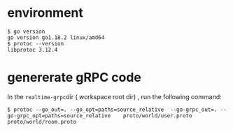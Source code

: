 # environment
```:bash
$ go version
go version go1.18.2 linux/amd64
$ protoc --version
libprotoc 3.12.4
```

# genererate gRPC code
In the `realtime-grpc`dir ( workspace root dir) , run the following command:
```
$ protoc --go_out=. --go_opt=paths=source_relative  --go-grpc_out=. --go-grpc_opt=paths=source_relative    proto/world/user.proto proto/world/room.proto 
```